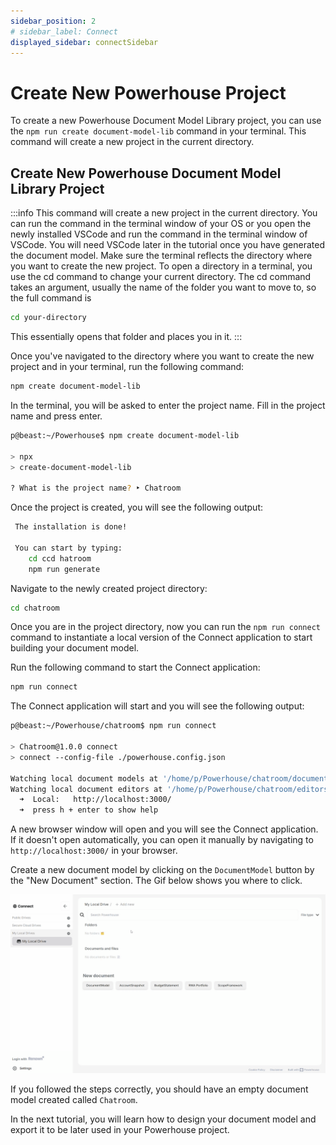 ```yaml
---
sidebar_position: 2
# sidebar_label: Connect
displayed_sidebar: connectSidebar
---
```

# Create New Powerhouse Project

To create a new Powerhouse Document Model Library project, you can use the `npm run create document-model-lib` command in your terminal. This command will create a new project in the current directory.

## Create New Powerhouse Document Model Library Project

:::info
This command will create a new project in the current directory.
You can run the command in the terminal window of your OS or you open the newly installed VSCode and run the command in the terminal window of VSCode.
You will need VSCode later in the tutorial once you have generated the document model.
Make sure the terminal reflects the directory where you want to create the new project.
To open a directory in a terminal, you use the cd command to change your current directory. The cd command takes an argument, usually the name of the folder you want to move to, so the full command is 
```bash
cd your-directory
```
This essentially opens that folder and places you in it.
:::

Once you've navigated to the directory where you want to create the new project and in your terminal, run the following command:

```bash
npm create document-model-lib
```

In the terminal, you will be asked to enter the project name. Fill in the project name and press enter.

```bash
p@beast:~/Powerhouse$ npm create document-model-lib

> npx
> create-document-model-lib

? What is the project name? ‣ Chatroom
```	

Once the project is created, you will see the following output:

```bash
 The installation is done!

 You can start by typing:
    cd ccd hatroom
    npm run generate
```

Navigate to the newly created project directory:

```bash
cd chatroom
```

Once you are in the project directory, now you can run the `npm run connect` command to instantiate a local version of the Connect application to start building your document model.

Run the following command to start the Connect application:

```bash
npm run connect
```

The Connect application will start and you will see the following output:

```bash
p@beast:~/Powerhouse/chatroom$ npm run connect

> Chatroom@1.0.0 connect
> connect --config-file ./powerhouse.config.json

Watching local document models at '/home/p/Powerhouse/chatroom/document-models'...
Watching local document editors at '/home/p/Powerhouse/chatroom/editors'...
  ➜  Local:   http://localhost:3000/
  ➜  press h + enter to show help
```

A new browser window will open and you will see the Connect application. If it doesn't open automatically, you can open it manually by navigating to `http://localhost:3000/` in your browser.

Create a new document model by clicking on the `DocumentModel` button by the "New Document" section. The Gif below shows you where to click.

![Create New Document Model](./images/connectApp.gif)

If you followed the steps correctly, you should have an empty document model created called `Chatroom`.

In the next tutorial, you will learn how to design your document model and export it to be later used in your Powerhouse project.
